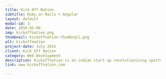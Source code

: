 ```yaml
---
title: Kick Off Nation
subtitle: Ruby on Rails + Angular
layout: default
modal-id: 3
date: 2016-05-08
img: kickoffnation.png
thumbnail: kickoffnation-thumbnail.png
alt: kickoffnation
project-date: July 2015
client: Kick Off Nation
category: Web Development
description: Kickoffnation is an indian start up revolutionizing sports in India. The app has many different applications i.e. customer facing, organzier app etc. Tech stack involves Ruby on Rails, AngularjS & Sass.
link: www.kickoffnation.com

---
```

